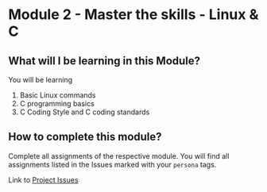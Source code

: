 # Module 2 - Master the skills - Linux & C 

## What will I be learning in this Module?
You will be learning 
1. Basic Linux commands 
2. C programming basics 
3. C Coding Style and C coding standards

## How to complete this module?

<!--
#### Step 1: Learn :
Read the course Material. You will find the course material 
in the **Wiki** of the project.

Link to the [course material](https://gitlab.iotiot.in/newbies/iot-internship-feb-20/module2/wikis/home)

#### Step 2: Summarize :
Write a summary of all the reading material in the project **Issues**.

Link to [Project Issues](https://gitlab.iotiot.in/newbies/iot-internship-feb-20/module2/issues)

#### Step 3: Practice :
-->
Complete all assignments of the respective module. You will find all assignments
listed in the Issues marked with your `persona` tags.

Link to [Project Issues](https://gitlab.iotiot.in/newbies/iot-internship-feb-20/module2/issues)

